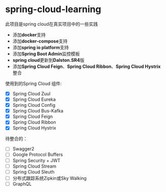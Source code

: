# spring-cloud-learning
此项目是spring cloud在真实项目中的一些实践
- 添加**docker**支持
- 添加**docker-compose**支持
- 添加**spring io platform**支持
- 添加**Spring Boot Admin**监控模板
- **spring cloud**更新到**Dalston.SR4**版
- 添加**Spring Cloud Feign**、**Spring Cloud Ribbon**、**Spring Cloud Hystrix**整合

使用到的Spring Cloud 组件:
  - [x] Spring Cloud Zuul
  - [x] Spring Cloud Eureka
  - [x] Spring Cloud Config
  - [x] Spring Cloud Bus-Kafka
  - [x] Spring Cloud Feign
  - [x] Spring Cloud Ribbon
  - [x] Spring Cloud Hystrix
  
待整合的：
  - [ ] Swagger2
  - [ ] Google Protocol Buffers
  - [ ] Spring Security + JWT
  - [ ] Spring Cloud Stream
  - [ ] Spring Cloud Sleuth
  - [ ] 分布式跟踪系统Zipkin或Sky Walking
  - [ ] GraphQL